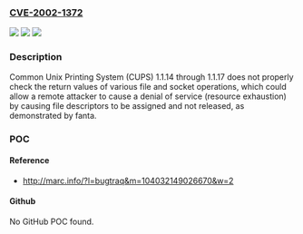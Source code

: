 ### [CVE-2002-1372](https://cve.mitre.org/cgi-bin/cvename.cgi?name=CVE-2002-1372)
![](https://img.shields.io/static/v1?label=Product&message=n%2Fa&color=blue)
![](https://img.shields.io/static/v1?label=Version&message=n%2Fa&color=blue)
![](https://img.shields.io/static/v1?label=Vulnerability&message=n%2Fa&color=brighgreen)

### Description

Common Unix Printing System (CUPS) 1.1.14 through 1.1.17 does not properly check the return values of various file and socket operations, which could allow a remote attacker to cause a denial of service (resource exhaustion) by causing file descriptors to be assigned and not released, as demonstrated by fanta.

### POC

#### Reference
- http://marc.info/?l=bugtraq&m=104032149026670&w=2

#### Github
No GitHub POC found.

